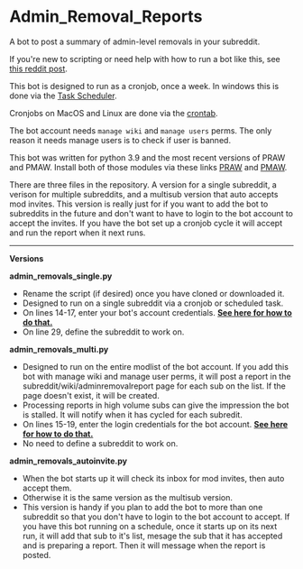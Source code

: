 # Admin_Removal_Reports

A bot to post a summary of admin-level removals in your subreddit.

If you're new to scripting or need help with how to run a bot like this, see [this reddit post](https://www.reddit.com/r/modguide/comments/s3xwbu/how_to_run_a_basic_python_script_for_reddit_from/).

This bot is designed to run as a cronjob, once a week.  In windows this is done via the [Task Scheduler](https://active-directory-wp.com/docs/Usage/How_to_add_a_cron_job_on_Windows/Scheduled_tasks_and_cron_jobs_on_Windows/index.html).  

Cronjobs on MacOS and Linux are done via the [crontab](https://betterprogramming.pub/https-medium-com-ratik96-scheduling-jobs-with-crontab-on-macos-add5a8b26c30).

The bot account needs `manage wiki` and `manage users` perms.  The only reason it needs manage users is to check if user is banned.  

This bot was written for python 3.9 and the most recent versions of PRAW and PMAW. Install both of those modules via these links [PRAW](http://praw.readthedocs.io) and [PMAW](https://pypi.org/project/pmaw/).

There are three files in the repository.  A version for a single subreddit, a verison for multiple subreddits, and a multisub version that auto accepts mod invites.  This version is really just for if you want to add the bot to subreddits in the future and don't want to have to login to the bot account to accept the invites.  If you have the bot set up a cronjob cycle it will accept and run the report when it next runs.

---
**Versions**

**admin_removals_single.py**
- Rename the script (if desired) once you have cloned or downloaded it. 
- Designed to run on a single subreddit via a cronjob or scheduled task.
- On lines 14-17, enter your bot's account credentials. **[See here for how to do that.](https://www.reddit.com/r/modguide/comments/s3xwbu/how_to_run_a_basic_python_script_for_reddit_from/)** 
- On line 29, define the subreddit to work on.

**admin_removals_multi.py**
- Designed to run on the entire modlist of the bot account.  If you add this bot with manage wiki and manage user perms, it will post a report in the subreddit/wiki/adminremovalreport page for each sub on the list.  If the page doesn't exist, it will be created.  
- Processing reports in high volume subs can give the impression the bot is stalled.  It will notify when it has cycled for each subredit. 
- On lines 15-19, enter the login credentials for the bot account.  **[See here for how to do that.](https://www.reddit.com/r/modguide/comments/s3xwbu/how_to_run_a_basic_python_script_for_reddit_from/)** 
- No need to define a subreddit to work on.  

**admin_removals_autoinvite.py**
- When the bot starts up it will check its inbox for mod invites, then auto accept them. 
- Otherwise it is the same version as the multisub version.
- This version is handy if you plan to add the bot to more than one subreddit so that you don't have to login to the bot account to accept.  If you have this bot running on a schedule, once it starts up on its next run, it will add that sub to it's list, mesage the sub that it has accepted and is preparing a report.  Then it will message when the report is posted. 


